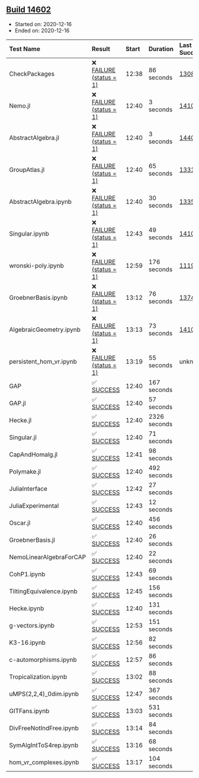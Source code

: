 ## [Build 14602](https://oscarci.mathematik.uni-kl.de/job/oscar/14602/)

* Started on: 2020-12-16
* Ended on: 2020-12-16

| Test Name    | Result | Start | Duration | Last Success | First Failure |
|:-------------|:-------|:------|:---------|:-------------|:--------------|
| CheckPackages | ❌ [FAILURE (status = 1)](https://oscarci.mathematik.uni-kl.de/job/oscar/14602/artifact/logs/build-14602/CheckPackages.log) | 12:38 | 86 seconds | [13085](https://oscarci.mathematik.uni-kl.de/job/oscar/13085/) | [13086](https://oscarci.mathematik.uni-kl.de/job/oscar/13086/) |
| Nemo.jl | ❌ [FAILURE (status = 1)](https://oscarci.mathematik.uni-kl.de/job/oscar/14602/artifact/logs/build-14602/Nemo.jl.log) | 12:40 | 3 seconds | [14101](https://oscarci.mathematik.uni-kl.de/job/oscar/14101/) | [14102](https://oscarci.mathematik.uni-kl.de/job/oscar/14102/) |
| AbstractAlgebra.jl | ❌ [FAILURE (status = 1)](https://oscarci.mathematik.uni-kl.de/job/oscar/14602/artifact/logs/build-14602/AbstractAlgebra.jl.log) | 12:40 | 3 seconds | [14405](https://oscarci.mathematik.uni-kl.de/job/oscar/14405/) | [14406](https://oscarci.mathematik.uni-kl.de/job/oscar/14406/) |
| GroupAtlas.jl | ❌ [FAILURE (status = 1)](https://oscarci.mathematik.uni-kl.de/job/oscar/14602/artifact/logs/build-14602/GroupAtlas.jl.log) | 12:40 | 65 seconds | [13311](https://oscarci.mathematik.uni-kl.de/job/oscar/13311/) | [13312](https://oscarci.mathematik.uni-kl.de/job/oscar/13312/) |
| AbstractAlgebra.ipynb | ❌ [FAILURE (status = 1)](https://oscarci.mathematik.uni-kl.de/job/oscar/14602/artifact/logs/build-14602/AbstractAlgebra.ipynb.log) | 12:40 | 30 seconds | [13355](https://oscarci.mathematik.uni-kl.de/job/oscar/13355/) | [13356](https://oscarci.mathematik.uni-kl.de/job/oscar/13356/) |
| Singular.ipynb | ❌ [FAILURE (status = 1)](https://oscarci.mathematik.uni-kl.de/job/oscar/14602/artifact/logs/build-14602/Singular.ipynb.log) | 12:43 | 49 seconds | [14101](https://oscarci.mathematik.uni-kl.de/job/oscar/14101/) | [14102](https://oscarci.mathematik.uni-kl.de/job/oscar/14102/) |
| wronski-poly.ipynb | ❌ [FAILURE (status = 1)](https://oscarci.mathematik.uni-kl.de/job/oscar/14602/artifact/logs/build-14602/wronski-poly.ipynb.log) | 12:59 | 176 seconds | [11192](https://oscarci.mathematik.uni-kl.de/job/oscar/11192/) | [11193](https://oscarci.mathematik.uni-kl.de/job/oscar/11193/) |
| GroebnerBasis.ipynb | ❌ [FAILURE (status = 1)](https://oscarci.mathematik.uni-kl.de/job/oscar/14602/artifact/logs/build-14602/GroebnerBasis.ipynb.log) | 13:12 | 76 seconds | [13748](https://oscarci.mathematik.uni-kl.de/job/oscar/13748/) | [13749](https://oscarci.mathematik.uni-kl.de/job/oscar/13749/) |
| AlgebraicGeometry.ipynb | ❌ [FAILURE (status = 1)](https://oscarci.mathematik.uni-kl.de/job/oscar/14602/artifact/logs/build-14602/AlgebraicGeometry.ipynb.log) | 13:13 | 73 seconds | [14101](https://oscarci.mathematik.uni-kl.de/job/oscar/14101/) | [14102](https://oscarci.mathematik.uni-kl.de/job/oscar/14102/) |
| persistent_hom_vr.ipynb | ❌ [FAILURE (status = 1)](https://oscarci.mathematik.uni-kl.de/job/oscar/14602/artifact/logs/build-14602/persistent_hom_vr.ipynb.log) | 13:19 | 55 seconds | unknown | unknown |
| GAP | ✅ [SUCCESS](https://oscarci.mathematik.uni-kl.de/job/oscar/14602/artifact/logs/build-14602/GAP.log) | 12:40 | 167 seconds |  |  |
| GAP.jl | ✅ [SUCCESS](https://oscarci.mathematik.uni-kl.de/job/oscar/14602/artifact/logs/build-14602/GAP.jl.log) | 12:40 | 57 seconds |  |  |
| Hecke.jl | ✅ [SUCCESS](https://oscarci.mathematik.uni-kl.de/job/oscar/14602/artifact/logs/build-14602/Hecke.jl.log) | 12:40 | 2326 seconds |  |  |
| Singular.jl | ✅ [SUCCESS](https://oscarci.mathematik.uni-kl.de/job/oscar/14602/artifact/logs/build-14602/Singular.jl.log) | 12:40 | 71 seconds |  |  |
| CapAndHomalg.jl | ✅ [SUCCESS](https://oscarci.mathematik.uni-kl.de/job/oscar/14602/artifact/logs/build-14602/CapAndHomalg.jl.log) | 12:41 | 98 seconds |  |  |
| Polymake.jl | ✅ [SUCCESS](https://oscarci.mathematik.uni-kl.de/job/oscar/14602/artifact/logs/build-14602/Polymake.jl.log) | 12:40 | 492 seconds |  |  |
| JuliaInterface | ✅ [SUCCESS](https://oscarci.mathematik.uni-kl.de/job/oscar/14602/artifact/logs/build-14602/JuliaInterface.log) | 12:42 | 27 seconds |  |  |
| JuliaExperimental | ✅ [SUCCESS](https://oscarci.mathematik.uni-kl.de/job/oscar/14602/artifact/logs/build-14602/JuliaExperimental.log) | 12:43 | 12 seconds |  |  |
| Oscar.jl | ✅ [SUCCESS](https://oscarci.mathematik.uni-kl.de/job/oscar/14602/artifact/logs/build-14602/Oscar.jl.log) | 12:40 | 456 seconds |  |  |
| GroebnerBasis.jl | ✅ [SUCCESS](https://oscarci.mathematik.uni-kl.de/job/oscar/14602/artifact/logs/build-14602/GroebnerBasis.jl.log) | 12:40 | 26 seconds |  |  |
| NemoLinearAlgebraForCAP | ✅ [SUCCESS](https://oscarci.mathematik.uni-kl.de/job/oscar/14602/artifact/logs/build-14602/NemoLinearAlgebraForCAP.log) | 12:40 | 22 seconds |  |  |
| CohP1.ipynb | ✅ [SUCCESS](https://oscarci.mathematik.uni-kl.de/job/oscar/14602/artifact/logs/build-14602/CohP1.ipynb.log) | 12:43 | 69 seconds |  |  |
| TiltingEquivalence.ipynb | ✅ [SUCCESS](https://oscarci.mathematik.uni-kl.de/job/oscar/14602/artifact/logs/build-14602/TiltingEquivalence.ipynb.log) | 12:45 | 156 seconds |  |  |
| Hecke.ipynb | ✅ [SUCCESS](https://oscarci.mathematik.uni-kl.de/job/oscar/14602/artifact/logs/build-14602/Hecke.ipynb.log) | 12:40 | 131 seconds |  |  |
| g-vectors.ipynb | ✅ [SUCCESS](https://oscarci.mathematik.uni-kl.de/job/oscar/14602/artifact/logs/build-14602/g-vectors.ipynb.log) | 12:53 | 151 seconds |  |  |
| K3-16.ipynb | ✅ [SUCCESS](https://oscarci.mathematik.uni-kl.de/job/oscar/14602/artifact/logs/build-14602/K3-16.ipynb.log) | 12:56 | 82 seconds |  |  |
| c-automorphisms.ipynb | ✅ [SUCCESS](https://oscarci.mathematik.uni-kl.de/job/oscar/14602/artifact/logs/build-14602/c-automorphisms.ipynb.log) | 12:57 | 86 seconds |  |  |
| Tropicalization.ipynb | ✅ [SUCCESS](https://oscarci.mathematik.uni-kl.de/job/oscar/14602/artifact/logs/build-14602/Tropicalization.ipynb.log) | 13:02 | 88 seconds |  |  |
| uMPS(2,2,4)_0dim.ipynb | ✅ [SUCCESS](https://oscarci.mathematik.uni-kl.de/job/oscar/14602/artifact/logs/build-14602/uMPS-2-2-4-_0dim.ipynb.log) | 12:47 | 367 seconds |  |  |
| GITFans.ipynb | ✅ [SUCCESS](https://oscarci.mathematik.uni-kl.de/job/oscar/14602/artifact/logs/build-14602/GITFans.ipynb.log) | 13:03 | 531 seconds |  |  |
| DivFreeNotIndFree.ipynb | ✅ [SUCCESS](https://oscarci.mathematik.uni-kl.de/job/oscar/14602/artifact/logs/build-14602/DivFreeNotIndFree.ipynb.log) | 13:14 | 84 seconds |  |  |
| SymAlgIntToS4rep.ipynb | ✅ [SUCCESS](https://oscarci.mathematik.uni-kl.de/job/oscar/14602/artifact/logs/build-14602/SymAlgIntToS4rep.ipynb.log) | 13:16 | 68 seconds |  |  |
| hom_vr_complexes.ipynb | ✅ [SUCCESS](https://oscarci.mathematik.uni-kl.de/job/oscar/14602/artifact/logs/build-14602/hom_vr_complexes.ipynb.log) | 13:17 | 104 seconds |  |  |
